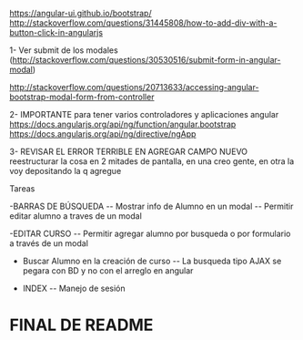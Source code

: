 https://angular-ui.github.io/bootstrap/
http://stackoverflow.com/questions/31445808/how-to-add-div-with-a-button-click-in-angularjs

1- Ver submit de los modales (http://stackoverflow.com/questions/30530516/submit-form-in-angular-modal)

http://stackoverflow.com/questions/20713633/accessing-angular-bootstrap-modal-form-from-controller

2- IMPORTANTE para tener varios controladores y aplicaciones angular
https://docs.angularjs.org/api/ng/function/angular.bootstrap
https://docs.angularjs.org/api/ng/directive/ngApp

3- REVISAR EL ERROR TERRIBLE EN AGREGAR CAMPO NUEVO
reestructurar la cosa en 2 mitades de pantalla, en una creo gente, en otra la voy depositando la q agregue



Tareas

-BARRAS DE BÚSQUEDA
-- Mostrar info de Alumno en un modal
-- Permitir editar alumno a traves de un modal


-EDITAR CURSO
-- Permitir agregar alumno por busqueda o por formulario a través de un modal

- Buscar Alumno en la creación de curso
-- La busqueda tipo AJAX se pegara con BD y no con el arreglo en angular

- INDEX
-- Manejo de sesión


# FINAL DE README



